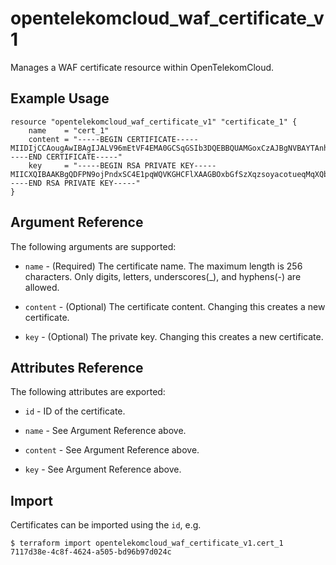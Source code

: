 # opentelekomcloud_waf_certificate_v1

Manages a WAF certificate resource within OpenTelekomCloud.

## Example Usage

```hcl
resource "opentelekomcloud_waf_certificate_v1" "certificate_1" {
	name    = "cert_1"
	content = "-----BEGIN CERTIFICATE-----MIIDIjCCAougAwIBAgIJALV96mEtVF4EMA0GCSqGSIb3DQEBBQUAMGoxCzAJBgNVBAYTAnh4MQswCQYDVQQIEwJ4eDELMAkGA1UEBxMCeHgxCzAJBgNVBAoTAnh4MQswCQYDVQQLEwJ-----END CERTIFICATE-----"
	key     = "-----BEGIN RSA PRIVATE KEY-----MIICXQIBAAKBgQDFPN9ojPndxSC4E1pqWQVKGHCFlXAAGBOxbGfSzXqzsoyacotueqMqXQbxrPSQFATeVmhZPNVEMdvcAMjYsV/mymtAwVqVA6q/OFdX/b3UHO+b/VqLo3J5SrM-----END RSA PRIVATE KEY-----"
}
```

## Argument Reference

The following arguments are supported:

* `name` - (Required) The certificate name. The maximum length is 256 characters. Only digits, letters, underscores(_), and hyphens(-) are allowed.

* `content` - (Optional) The certificate content. Changing this creates a new certificate.

* `key` - (Optional) The private key. Changing this creates a new certificate.


## Attributes Reference

The following attributes are exported:

* `id` -  ID of the certificate.

* `name` -  See Argument Reference above.

* `content` - See Argument Reference above.

* `key` - See Argument Reference above.

## Import

Certificates can be imported using the `id`, e.g.

```
$ terraform import opentelekomcloud_waf_certificate_v1.cert_1 7117d38e-4c8f-4624-a505-bd96b97d024c
```
